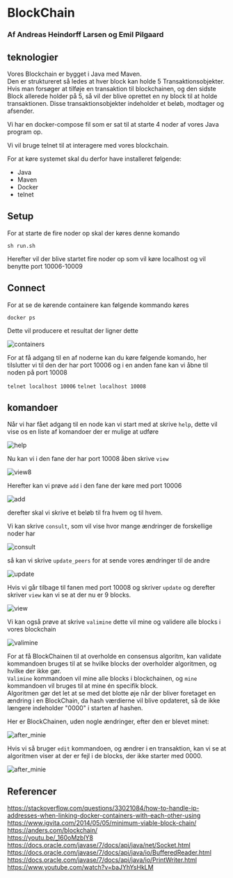 # BlockChain
### Af Andreas Heindorff Larsen og Emil Pilgaard

## teknologier ##
Vores Blockchain er bygget i Java med Maven.  
Den er struktureret så ledes at hver block kan holde 5 Transaktionsobjekter. Hvis man forsøger at tilføje en transaktion til blockchainen, og den sidste Block allerede holder på 5, så vil der blive oprettet en ny block til at holde transaktionen.
Disse transaktionsobjekter indeholder et beløb, modtager og afsender.

Vi har en docker-compose fil som er sat til at starte 4 noder af vores Java program op.

Vi vil bruge telnet til at interagere med vores blockchain.

For at køre systemet skal du derfor have installeret følgende:

* Java
* Maven
* Docker
* telnet

## Setup ##
For at starte de fire noder op skal der køres denne komando

`sh run.sh` 

Herefter vil der blive startet fire noder op som vil køre localhost og vil benytte port 10006-10009

## Connect ##

For at se de kørende containere kan følgende kommando køres

`docker ps`

Dette vil producere et resultat der ligner dette

![containers](images/containers.png)

For at få adgang til en af noderne kan du køre følgende komando, her tilslutter vi til den der har port 10006
og i en anden fane kan vi åbne til noden på port 10008

`telnet localhost 10006`
`telnet localhost 10008`

## komandoer ##

Når vi har fået adgang til en node kan vi start med at skrive `help`, dette vil vise os en liste af komandoer der er mulige at udføre

![help](images/help.png)

Nu kan vi i den fane der har port 10008 åben skrive `view`

![view8](images/view8.png)

Herefter kan vi prøve `add` i den fane der køre med port 10006

![add](images/add.png)

derefter skal vi skrive et beløb til fra hvem og til hvem.

Vi kan skrive `consult`, som vil vise hvor mange ændringer de forskellige noder har

![consult](images/consult.png)

så kan vi skrive `update_peers` for at sende vores ændringer til de andre

![update](images/update.png)

Hvis vi går tilbage til fanen med port 10008 og skriver `update` og derefter skriver `view` kan vi se at der nu er 9 blocks.

![view](images/view.png)

Vi kan også prøve at skrive `valimine` dette vil mine og validere alle blocks i vores blockchain

![valimine](images/valimine.png)

For at få BlockChainen til at overholde en consensus algoritm, kan validate kommandoen bruges til at se hvilke blocks der overholder algoritmen, og hvilke der ikke gør.  
`Valimine` kommandoen vil mine alle blocks i blockchainen, og `mine` kommandoen vil bruges til at mine én specifik block.  
Algoritmen gør det let at se med det blotte øje når der bliver foretaget en ændring i en BlockChain, da hash værdierne vil blive opdateret, så de ikke længere indeholder "0000" i starten af hashen.  

Her er BlockChainen, uden nogle ændringer, efter den er blevet minet:  
  
![after_minie](images/after_mine.png)  
  
Hvis vi så bruger `edit` kommandoen, og ændrer i en transaktion, kan vi se at algoritmen viser at der er fejl i de blocks, der ikke starter med 0000.  
  
![after_minie](images/after_edit.png)  

## Referencer ##

https://stackoverflow.com/questions/33021084/how-to-handle-ip-addresses-when-linking-docker-containers-with-each-other-using  
https://www.igvita.com/2014/05/05/minimum-viable-block-chain/  
https://anders.com/blockchain/  
https://youtu.be/_160oMzblY8  
https://docs.oracle.com/javase/7/docs/api/java/net/Socket.html  
https://docs.oracle.com/javase/7/docs/api/java/io/BufferedReader.html  
https://docs.oracle.com/javase/7/docs/api/java/io/PrintWriter.html  
https://www.youtube.com/watch?v=baJYhYsHkLM  
